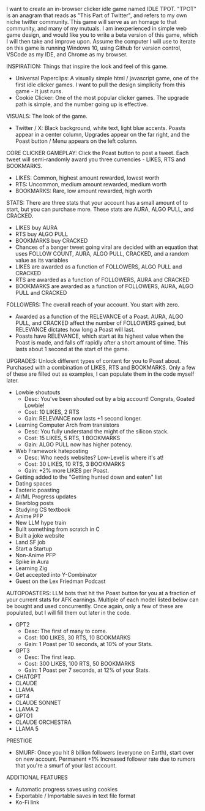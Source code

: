 I want to create an in-browser clicker idle game named IDLE TPOT. "TPOT" is an anagram that reads as "This Part of Twitter", and refers to my own niche twitter community. This game will serve as an homage to that community, and many of my mutuals. I am inexperienced in simple web game design, and would like you to write a beta version of this game, which I will then take and improve upon. Assume the computer I will use to iterate on this game is running Windows 10, using Github for version control, VSCode as my IDE, and Chrome as my browser.

INSPIRATION: Things that inspire the look and feel of this game.
- Universal Paperclips: A visually simple html / javascript game, one of the first idle clicker games. I want to pull the design simplicity from this game - it just runs.
- Cookie Clicker: One of the most popular clicker games. The upgrade path is simple, and the number going up is effective. 

VISUALS: The look of the game.
- Twitter / X: Black background, white text, light blue accents. Poasts appear in a center column, Upgrades appear on the far right, and the Poast button / Menu appears on the left column.

CORE CLICKER GAMEPLAY: Click the Poast button to post a tweet. Each tweet will semi-randomly award you three currencies - LIKES, RTS and BOOKMARKS.
- LIKES: Common, highest amount rewarded, lowest worth
- RTS: Uncommon, medium amount rewarded, medium worth
- BOOKMARKS: Rare, low amount rewarded, high worth

STATS: There are three stats that your account has a small amount of to start, but you can purchase more. These stats are AURA, ALGO PULL, and CRACKED.
- LIKES buy AURA
- RTS buy ALGO PULL
- BOOKMARKS buy CRACKED
- Chances of a banger tweet going viral are decided with an equation that uses FOLLOW COUNT, AURA, ALGO PULL, CRACKED, and a random value as its variables
- LIKES are awarded as a function of FOLLOWERS, ALGO PULL and CRACKED
- RTS are awarded as a function of FOLLOWERS, AURA and CRACKED
- BOOKMARKS are awarded as a function of FOLLOWERS, AURA, ALGO PULL and CRACKED

FOLLOWERS: The overall reach of your account. You start with zero.
- Awarded as a function of the RELEVANCE of a Poast. AURA, ALGO PULL, and CRACKED affect the number of FOLLOWERS gained, but RELEVANCE dictates how long a Poast will last.
- Poasts have RELEVANCE, which start at its highest value when the Poast is made, and falls off rapidly after a short amount of time. This lasts about 1 second at the start of the game.

UPGRADES: Unlock different types of content for you to Poast about. Purchased with a combination of LIKES, RTS and BOOKMARKS. Only a few of these are filled out as examples, I can populate them in the code myself later.
- Lowbie shoutouts
	- Desc: You've been shouted out by a big account! Congrats, Goated Lowbie!
	- Cost: 10 LIKES, 2 RTS
	- Gain: RELEVANCE now lasts +1 second longer.
- Learning Computer Arch from transistors
	- Desc: You fully understand the might of the silicon stack.
	- Cost: 15 LIKES, 5 RTS, 1 BOOKMARKS
	- Gain: ALGO PULL now has higher potency.
- Web Framework hateposting
	- Desc: Who needs websites? Low-Level is where it's at!
	- Cost: 30 LIKES, 10 RTS, 3 BOOKMARKS
	- Gain: +2% more LIKES per Poast.
- Getting added to the "Getting hunted down and eaten" list
- Dating spaces
- Esoteric poasting
- AI/ML Progress updates
- Bearblog posts
- Studying CS textbook
- Anime PFP
- New LLM hype train
- Built something from scratch in C
- Built a joke website
- Land SF job
- Start a Startup
- Non-Anime PFP
- Spike in Aura
- Learning Zig
- Get accepted into Y-Combinator
- Guest on the Lex Friedman Podcast

AUTOPOASTERS: LLM bots that hit the Poast button for you at a fraction of your current stats for AFK earnings. Multiple of each model listed below can be bought and used concurrently. Once again, only a few of these are populated, but I will fill them out later in the code.
- GPT2
	- Desc: The first of many to come.
	- Cost: 100 LIKES, 30 RTS, 10 BOOKMARKS
	- Gain: 1 Poast per 10 seconds, at 10% of your Stats.
- GPT3
	- Desc: The first leap.
	- Cost: 300 LIKES, 100 RTS, 50 BOOKMARKS
	- Gain: 1 Poast per 7 seconds, at 12% of your Stats.
- CHATGPT
- CLAUDE
- LLAMA
- GPT4
- CLAUDE SONNET
- LLAMA 2
- GPTO1
- CLAUDE ORCHESTRA
- LLAMA 5

PRESTIGE
- SMURF: Once you hit 8 billion followers (everyone on Earth), start over on new account. Permanent +1% Increased follower rate due to rumors that you're a smurf of your last account.

ADDITIONAL FEATURES
- Automatic progress saves using cookies
- Exportable / Importable saves in text file format
- Ko-Fi link